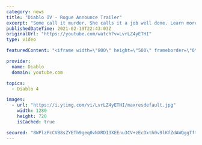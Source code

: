 ```yaml
---
category: news
title: "Diablo IV - Rogue Announce Trailer"
excerpt: "Some call it murder. She calls it a job well done. Learn more at Diablo4.com The Rogue is the newest addition to the Diablo IV campfire, combining range and ..."
publishedDateTime: 2021-02-19T22:43:03Z
originalUrl: "https://youtube.com/watch?v=LvrLZ4yETHI"
type: video

featuredContent: "<iframe width=\"800\" height=\"500\" frameborder=\"0\" src=\"https://www.youtube.com/embed/LvrLZ4yETHI\" allow=\"accelerometer; autoplay; encrypted-media; gyroscope; picture-in-picture\" allowfullscreen></iframe>"

provider:
  name: Diablo
  domain: youtube.com

topics:
  - Diablo 4

images:
  - url: "https://i.ytimg.com/vi/LvrLZ4yETHI/maxresdefault.jpg"
    width: 1280
    height: 720
    isCached: true

secured: "8WPlzPcCVB8sZYETh9geq0vNXRDI3XEEnu3CV+zEcDxth0v9lKfZdAWQggTftV2LxfIido6gALDF9/VKTf/u50y1ZcS2ds7jLBMm/ZFfJ5hsi5ySTF+1uZYiYeztqjX6ZNftRxR6FwmH3YJZSYFRz0iCR+8WUsyh0PvUmRiDyWGpXWkwBNKtf2H+JyEjJd9vmc/cuJcxP+S3AKy32ZL3PazfPCfiwkyyPPzl40gpK+HWJJcWRSYGE9OOlMZnHKEhsv+EsJ/aAl4gx1lYgHw9T382m/JvOfyIaztbG2LwHuCkcik0K8UKKtVFsbq3hPrkqKQRWI4WJKN5QQJzQcW1e0v0vu4xxcBCsmvBvCUPeqMmbvsrf/riMxZaJcc8WWvcRe0A5INxve20oThUdmD6BiaN8g0vSfqXPZCdH6tsx0/l3yb9qXFXCHqTgTUrUSTC;VwLpmEk1fA2FVruPqxmzcQ=="
---
```


